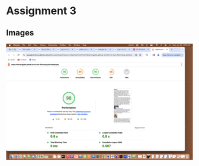 # Assignment 3

## Images
![pLighthouse report for Assignment Three](images/assignment%20three%20report%20.png)